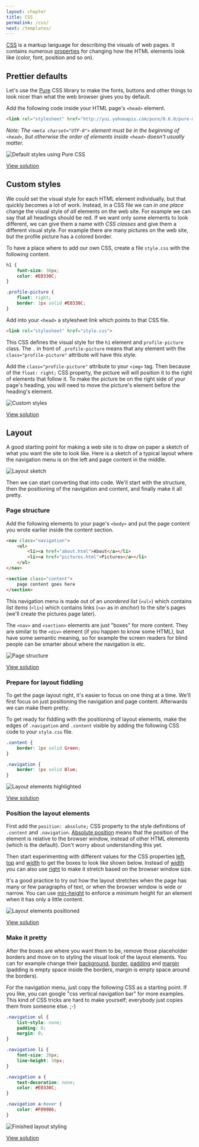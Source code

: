 ```yaml
---
layout: chapter
title: CSS
permalink: /css/
next: /templates/
---
```


[CSS][css] is a markup language for describing the visuals of web pages. It contains numerous [properties][css-properties] for changing how the HTML elements look like (color, font, position and so on).


## Prettier defaults

Let's use the [Pure](http://purecss.io/) CSS library to make the fonts, buttons and other things to look nicer than what the web browser gives you by default.

Add the following code inside your HTML page's `<head>` element.

```html
<link rel="stylesheet" href="http://yui.yahooapis.com/pure/0.6.0/pure-min.css">
```

*Note: The `<meta charset="UTF-8">` element must be in the beginning of `<head>`, but otherwise the order of elements inside `<head>` doesn't usually matter.*

![Default styles using Pure CSS](prettier-defaults.png)

[View solution](https://github.com/orfjackal/web-intro-project/commit/a6be40bb4f6f5a511ad4bb060efebd81ab961939)


## Custom styles

We could set the visual style for each HTML element individually, but that quickly becomes a lot of work. Instead, in a CSS file we can *in one place* change the visual style of *all* elements on the web site. For example we can say that all headings should be red. If we want only some elements to look different, we can give them a name with *CSS classes* and give them a different visual style. For example there are many pictures on the web site, but the profile picture has a colored border.

To have a place where to add our own CSS, create a file `style.css` with the following content.

```css
h1 {
    font-size: 30px;
    color: #E0330C;
}

.profile-picture {
    float: right;
    border: 1px solid #E0330C;
}
```

Add into your `<head>` a stylesheet link which points to that CSS file.

```html
<link rel="stylesheet" href="style.css">
```

This CSS defines the visual style for the `h1` element and `profile-picture` class. The `.` in front of `.profile-picture` means that any element with the `class="profile-picture"` attribute will have this style.

Add the `class="profile-picture"` attribute to your `<img>` tag. Then because of the `float: right;` CSS property, the picture will  will position it to the right of elements that follow it. To make the picture be on the right side of your page's heading, you will need to move the picture's element before the heading's element.

![Custom styles](custom-styles.png)

[View solution](https://github.com/orfjackal/web-intro-project/commit/fdeae81320dcc3d9fcf7a1ec8d8af6fabe196cfa)


## Layout

A good starting point for making a web site is to draw on paper a sketch of what you want the site to look like. Here is a sketch of a typical layout where the navigation menu is on the left and page content in the middle.

![Layout sketch](layout-sketch.jpg)

Then we can start converting that into code. We'll start with the structure, then the positioning of the navigation and content, and finally make it all pretty.


### Page structure

Add the following elements to your page's `<body>` and put the page content you wrote earlier inside the content section.

```html
<nav class="navigation">
    <ul>
        <li><a href="about.html">About</a></li>
        <li><a href="pictures.html">Pictures</a></li>
    </ul>
</nav>

<section class="content">
    page content goes here
</section>
```

This navigation menu is made out of an *unordered list* (`<ul>`) which contains *list items* (`<li>`) which contains links (`<a>` as in *anchor*) to the site's pages (we'll create the pictures page later).

The `<nav>` and `<section>` elements are just "boxes" for more content. They are similar to the `<div>` element (if you happen to know some HTML), but have some semantic meaning, so for example the screen readers for blind people can be smarter about where the navigation is etc.

![Page structure](page-structure.png)

[View solution](https://github.com/orfjackal/web-intro-project/commit/7c671763aafe022c0977e54143e2759cf8a9cd24)


### Prepare for layout fiddling

To get the page layout right, it's easier to focus on one thing at a time. We'll first focus on just positioning the navigation and page content. Afterwards we can make them pretty.

To get ready for fiddling with the positioning of layout elements, make the edges of `.navigation` and `.content` visible by adding the following CSS code to your `style.css` file.

```css
.content {
    border: 1px solid Green;
}

.navigation {
    border: 1px solid Blue;
}
```

![Layout elements highlighted](prepare-for-layout-fiddling.png)

[View solution](https://github.com/orfjackal/web-intro-project/commit/5271129168f39165b420629ac1c2a41c579507c0)


### Position the layout elements

First add the `position: absolute;` CSS property to the style definitions of `.content` and `.navigation`. [Absolute position][css-position] means that the position of the element is relative to the browser window, instead of other HTML elements (which is the default). Don't worry about understanding this yet.

Then start experimenting with different values for the CSS properties [left][css-left], [top][css-top] and [width][css-width] to get the boxes to look like shown below. Instead of [width][css-width] you can also use [right][css-right] to make it stretch based on the browser window size.

It's a good practice to try out how the layout stretches when the page has many or few paragraphs of text, or when the browser window is wide or narrow. You can use [min-height][css-min-height] to enforce a minimum height for an element when it has only a little content.

![Layout elements positioned](position-the-layout-elements.png)

[View solution](https://github.com/orfjackal/web-intro-project/commit/a4680b89489fe8d150d6c3bb521ae7f77871bd68)


### Make it pretty

After the boxes are where you want them to be, remove those placeholder borders and move on to styling the visual look of the layout elements. You can for example change their [background][css-background], [border][css-border], [padding][css-padding] and [margin][css-margin] (padding is empty space inside the borders, margin is empty space around the borders).

For the navigation menu, just copy the following CSS as a starting point. If you like, you can google "css vertical navigation bar" for more examples. This kind of CSS tricks are hard to make yourself; everybody just copies them from someone else. ;-)

```css
.navigation ul {
    list-style: none;
    padding: 0;
    margin: 0;
}

.navigation li {
    font-size: 20px;
    line-height: 30px;
}

.navigation a {
    text-decoration: none;
    color: #E0330C;
}

.navigation a:hover {
    color: #F09986;
}
```

![Finished layout styling](make-it-pretty.png)

[View solution](https://github.com/orfjackal/web-intro-project/commit/4684a6bd538e3a1f751d95f99e319a1b9d45f40c)


[css]: https://developer.mozilla.org/en-US/docs/Web/CSS
[css-properties]: https://developer.mozilla.org/en-US/docs/Web/CSS/Reference
[css-position]: https://developer.mozilla.org/en-US/docs/Web/CSS/position
[css-left]: https://developer.mozilla.org/en-US/docs/Web/CSS/left
[css-top]: https://developer.mozilla.org/en-US/docs/Web/CSS/top
[css-width]: https://developer.mozilla.org/en-US/docs/Web/CSS/width
[css-right]: https://developer.mozilla.org/en-US/docs/Web/CSS/right
[css-min-height]: https://developer.mozilla.org/en-US/docs/Web/CSS/min-height
[css-background]: https://developer.mozilla.org/en-US/docs/Web/CSS/background
[css-margin]: https://developer.mozilla.org/en-US/docs/Web/CSS/margin
[css-padding]: https://developer.mozilla.org/en-US/docs/Web/CSS/padding
[css-border]: https://developer.mozilla.org/en-US/docs/Web/CSS/border
[html-ul]: https://developer.mozilla.org/en-US/docs/Web/HTML/Element/ul
[html-li]: https://developer.mozilla.org/en-US/docs/Web/HTML/Element/ul
[css-navigation-bar]: http://www.w3schools.com/css/css_navbar.asp
